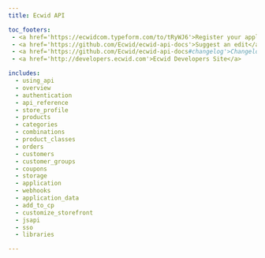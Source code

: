 ```yaml
---
title: Ecwid API

toc_footers:
 - <a href='https://ecwidcom.typeform.com/to/tRyWJ6'>Register your application</a>
 - <a href='https://github.com/Ecwid/ecwid-api-docs'>Suggest an edit</a>
 - <a href='https://github.com/Ecwid/ecwid-api-docs#changelog'>Changelog</a>
 - <a href='http://developers.ecwid.com'>Ecwid Developers Site</a>

includes:
  - using_api
  - overview
  - authentication
  - api_reference
  - store_profile
  - products
  - categories
  - combinations
  - product_classes
  - orders
  - customers
  - customer_groups
  - coupons
  - storage
  - application
  - webhooks
  - application_data
  - add_to_cp
  - customize_storefront
  - jsapi
  - sso
  - libraries

---
```

